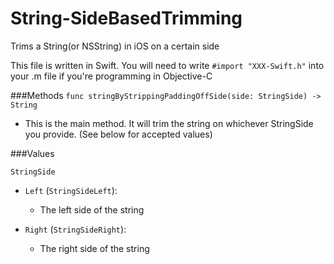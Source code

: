 # String-SideBasedTrimming
Trims a String(or NSString) in iOS on a certain side

This file is written in Swift.  You will need to write `#import "XXX-Swift.h"` into your .m file if you're programming in Objective-C

###Methods
`func stringByStrippingPaddingOffSide(side: StringSide) -> String`

* This is the main method.  It will trim the string on whichever StringSide you provide. (See below for accepted values)

###Values

`StringSide`

* `Left` (`StringSideLeft`):
	* The left side of the string

* `Right` (`StringSideRight`):
	* The right side of the string